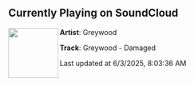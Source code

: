 ## Currently Playing on SoundCloud

[<img align="left" width="100" src="https://i1.sndcdn.com/artworks-aIMiMQgN7kQE8ABu-LR5NNQ-t500x500.jpg">](https://soundcloud.com/pickledyeetz/greywood-damaged)

**Artist**: Greywood 

**Track**: Greywood - Damaged

Last updated at 6/3/2025, 8:03:36 AM
